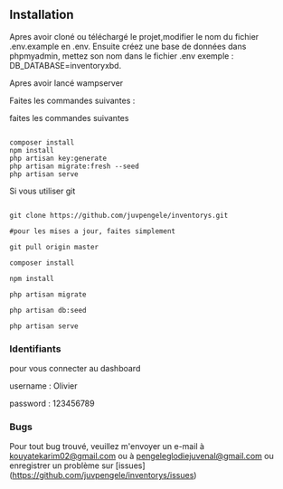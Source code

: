 ## Installation
Apres avoir cloné ou téléchargé le projet,modifier le nom du fichier .env.example en .env.
Ensuite créez une base de données dans phpmyadmin, mettez son nom dans le fichier .env 
exemple : DB_DATABASE=inventoryxbd.

Apres avoir lancé wampserver

Faites les commandes suivantes :

faites les commandes suivantes 
```TERMINAL

composer install
npm install
php artisan key:generate
php artisan migrate:fresh --seed
php artisan serve

```

Si vous utiliser git

```TERMINAL

git clone https://github.com/juvpengele/inventorys.git

#pour les mises a jour, faites simplement

git pull origin master

composer install

npm install

php artisan migrate

php artisan db:seed

php artisan serve

```
### Identifiants

pour vous connecter au dashboard 

username : Olivier

password : 123456789


### Bugs
Pour tout bug trouvé, veuillez m'envoyer un e-mail à kouyatekarim02@gmail.com ou à pengeleglodiejuvenal@gmail.com ou enregistrer un problème sur  [issues] (https://github.com/juvpengele/inventorys/issues)

